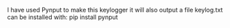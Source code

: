 I have used Pynput to make this keylogger it will also output a file keylog.txt
can be installed with:
pip install pynput 

